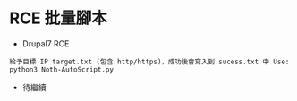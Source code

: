 # RCE 批量腳本
- Drupal7 RCE
```
給予目標 IP target.txt (包含 http/https)，成功後會寫入到 sucess.txt 中 Use: python3 Noth-AutoScript.py
```
- 待繼續 
